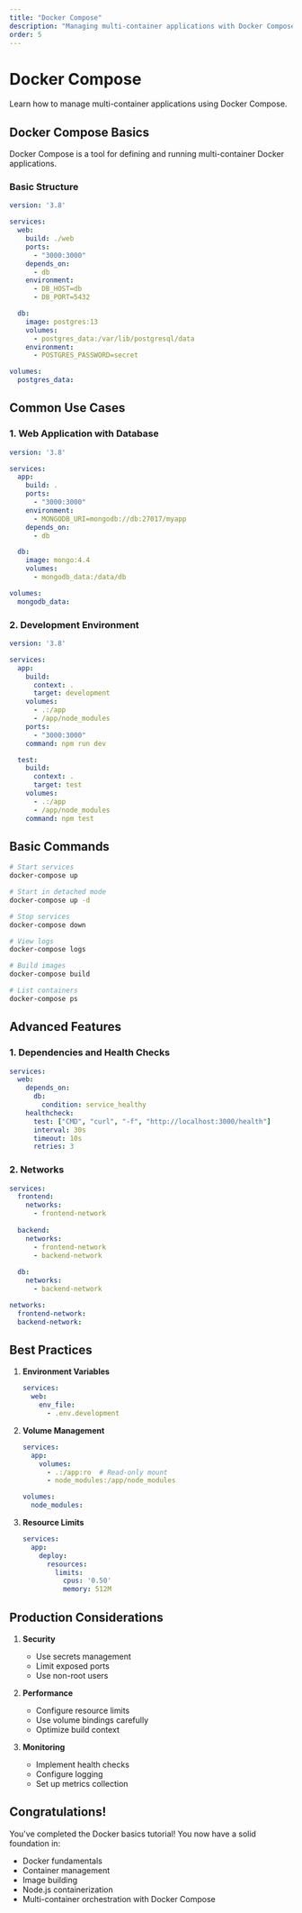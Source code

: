 ```yaml
---
title: "Docker Compose"
description: "Managing multi-container applications with Docker Compose"
order: 5
---
```


# Docker Compose

Learn how to manage multi-container applications using Docker Compose.

## Docker Compose Basics

Docker Compose is a tool for defining and running multi-container Docker applications.

### Basic Structure

```yaml
version: '3.8'

services:
  web:
    build: ./web
    ports:
      - "3000:3000"
    depends_on:
      - db
    environment:
      - DB_HOST=db
      - DB_PORT=5432

  db:
    image: postgres:13
    volumes:
      - postgres_data:/var/lib/postgresql/data
    environment:
      - POSTGRES_PASSWORD=secret

volumes:
  postgres_data:
```

## Common Use Cases

### 1. Web Application with Database

```yaml
version: '3.8'

services:
  app:
    build: .
    ports:
      - "3000:3000"
    environment:
      - MONGODB_URI=mongodb://db:27017/myapp
    depends_on:
      - db

  db:
    image: mongo:4.4
    volumes:
      - mongodb_data:/data/db

volumes:
  mongodb_data:
```

### 2. Development Environment

```yaml
version: '3.8'

services:
  app:
    build: 
      context: .
      target: development
    volumes:
      - .:/app
      - /app/node_modules
    ports:
      - "3000:3000"
    command: npm run dev

  test:
    build: 
      context: .
      target: test
    volumes:
      - .:/app
      - /app/node_modules
    command: npm test
```

## Basic Commands

```bash
# Start services
docker-compose up

# Start in detached mode
docker-compose up -d

# Stop services
docker-compose down

# View logs
docker-compose logs

# Build images
docker-compose build

# List containers
docker-compose ps
```

## Advanced Features

### 1. Dependencies and Health Checks

```yaml
services:
  web:
    depends_on:
      db:
        condition: service_healthy
    healthcheck:
      test: ["CMD", "curl", "-f", "http://localhost:3000/health"]
      interval: 30s
      timeout: 10s
      retries: 3
```

### 2. Networks

```yaml
services:
  frontend:
    networks:
      - frontend-network
  
  backend:
    networks:
      - frontend-network
      - backend-network
  
  db:
    networks:
      - backend-network

networks:
  frontend-network:
  backend-network:
```

## Best Practices

1. **Environment Variables**
   ```yaml
   services:
     web:
       env_file:
         - .env.development
   ```

2. **Volume Management**
   ```yaml
   services:
     app:
       volumes:
         - .:/app:ro  # Read-only mount
         - node_modules:/app/node_modules
   
   volumes:
     node_modules:
   ```

3. **Resource Limits**
   ```yaml
   services:
     app:
       deploy:
         resources:
           limits:
             cpus: '0.50'
             memory: 512M
   ```

## Production Considerations

1. **Security**
   - Use secrets management
   - Limit exposed ports
   - Use non-root users

2. **Performance**
   - Configure resource limits
   - Use volume bindings carefully
   - Optimize build context

3. **Monitoring**
   - Implement health checks
   - Configure logging
   - Set up metrics collection

## Congratulations!

You've completed the Docker basics tutorial! You now have a solid foundation in:
- Docker fundamentals
- Container management
- Image building
- Node.js containerization
- Multi-container orchestration with Docker Compose